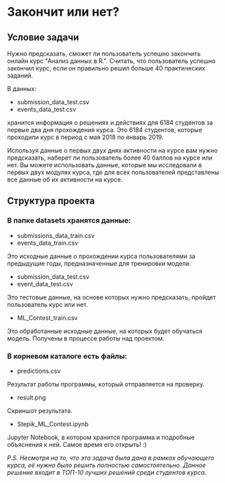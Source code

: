 # Закончит или нет?

## Условие задачи

Нужно предсказать, сможет ли пользователь успешно закончить онлайн курс "Анализ данных в R.". Считать, что пользователь успешно закончил курс, если он правильно решил больше 40 практических заданий.

В данных:

* submission_data_test.csv
* events_data_test.csv

хранится информация о решениях и действиях для 6184 студентов за первые два дня прохождения курса. Это 6184 студентов, которые проходили курс в период с мая 2018 по январь 2019. 

Используя данные о первых двух днях активности на курсе вам нужно предсказать, наберет ли пользователь более 40 баллов на курсе или нет. Вы можете использовать данные, которые мы исследовали в первых двух модулях курса, где для всех пользователей представлены все данные об их активности на курсе. 

## Структура проекта

### В папке datasets хранятся данные:

* submissions_data_train.csv
* events_data_train.csv

Это исходные данные о прохождении курса пользователями за предыдущие годы, предназначенные для тренировки модели.

* submission_data_test.csv
* event_data_test.csv

Это тестовые данные, на основе которых нужно предсказать, пройдет пользователь курс или нет.

* ML_Contest_train.csv

Это обработанные исходные данные, на которых будет обучаться модель. Получены в процессе работы над проектом.

### В корневом каталоге есть файлы:

* predictions.csv

Результат работы программы, который отправляется на проверку.

* result.png

Скриншот результата.

* Stepik_ML_Contest.ipynb

Jupyter Notebook, в котором хранится программа и подробные объяснения к ней. Самое время его открыть! :)

*P.S. Несмотря на то, что эта задача была дана в рамках обучающего курса, её нужно было решить полностью самостоятельно. Данное решение входит в ТОП-10 лучших решений среди студентов курса.*